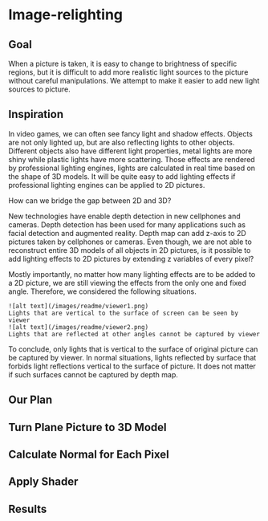 # Image-relighting
## Goal
When a picture is taken, it is easy to change to brightness of specific regions, but it is difficult to add more realistic light sources to the picture without careful manipulations. We attempt to make it easier to add new light sources to picture.
## Inspiration
In video games, we can often see fancy light and shadow effects. Objects are not only lighted up, but are also reflecting lights to other objects. Different objects also have different light properties, metal lights are more shiny while plastic lights have more scattering. Those effects are rendered by professional lighting engines, lights are calculated in real time based on the shape of 3D models. It will be quite easy to add lighting effects if professional lighting engines can be applied to 2D pictures. 

How can we bridge the gap between 2D and 3D? 

New technologies have enable depth detection in new cellphones and cameras. Depth detection has been used for many applications such as facial detection and augmented reality. Depth map can add z-axis to 2D pictures taken by cellphones or cameras. Even though, we are not able to reconstruct entire 3D models of all objects in 2D pictures, is it possible to add lighting effects to 2D pictures by extending z variables of every pixel? 

Mostly importantly, no matter how many lighting effects are to be added to a 2D picture, we are still viewing the effects from the only one and fixed angle. Therefore, we considered the following situations.
```
![alt text](/images/readme/viewer1.png)
Lights that are vertical to the surface of screen can be seen by viewer
![alt text](/images/readme/viewer2.png)
Lights that are reflected at other angles cannot be captured by viewer
```
To conclude, only lights that is vertical to the surface of original picture can be captured by viewer. In normal situations, lights reflected by surface that forbids light reflections vertical to the surface of picture. It does not matter if such surfaces cannot be captured by depth map. 
## Our Plan

## Turn Plane Picture to 3D Model

## Calculate Normal for Each Pixel

## Apply Shader

## Results

